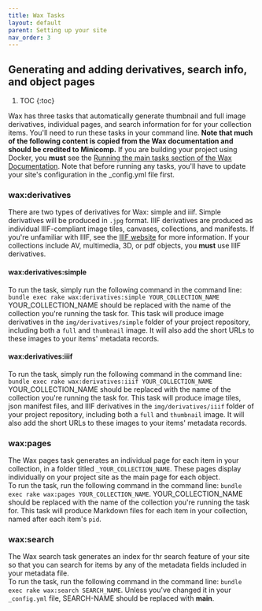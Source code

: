 ```yaml
---
title: Wax Tasks
layout: default
parent: Setting up your site
nav_order: 3
---
```


## **Generating and adding derivatives, search info, and object pages**
1. TOC
{:toc}

Wax has three tasks that automatically generate thumbnail and full image derivatives, individual pages, and search information for for your collection items. You'll need to run these tasks in your command line. **Note that much of the following content is copied from the Wax documentation and should be credited to Minicomp.** If you are building your project using Docker, you **must** see the [Running the main tasks section of the Wax Documentation](https://minicomp.github.io/wiki/wax/running-the-tasks/#running-the-main-tasks). Note that before running any tasks, you'll have to update your site's configuration in the _config.yml file first.

### wax:derivatives
There are two types of derivatives for Wax: simple and iiif. Simple derivatives will be produced in `.jpg` format. IIIF derivatives are produced as individual IIIF-compliant image tiles, canvases, collections, and manifests. If you're unfamiliar with IIIF, see the [IIIF website](https://iiif.io) for more information. If your collections include AV, multimedia, 3D, or pdf objects, you **must** use IIIF derivatives.

#### wax:derivatives:simple
To run the task, simply run the following command in the command line: `bundle exec rake wax:derivatives:simple YOUR_COLLECTION_NAME`
<br>
YOUR_COLLECTION_NAME should be replaced with the name of the collection you're running the task for. This task will produce image derivatives in the `img/derivatives/simple` folder of your project repository, including both a `full` and `thumbnail` image. It will also add the short URLs to these images to your items' metadata records.

#### wax:derivatives:iiif
To run the task, simply run the following command in the command line: `bundle exec rake wax:derivatives:iiif YOUR_COLLECTION_NAME`
<br>
YOUR_COLLECTION_NAME should be replaced with the name of the collection you're running the task for. This task will produce image tiles, json manifest files, and IIIF derivatives in the `img/derivatives/iiif` folder of your project repository, including both a `full` and `thumbnail` image. It will also add the short URLs to these images to your items' metadata records.

### wax:pages
The Wax pages task generates an individual page for each item in your collection, in a folder titled `_YOUR_COLLECTION_NAME`. These pages display individually on your project site as the main page for each object.
<br>
To run the task, run the following command in the command line: `bundle exec rake wax:pages YOUR_COLLECTION_NAME`.
YOUR_COLLECTION_NAME should be replaced with the name of the collection you're running the task for. This task will produce Markdown files for each item in your collection, named after each item's `pid`.

### wax:search
The Wax search task generates an index for thr search feature of your site so that you can search for items by any of the metadata fields included in your metadata file.
<br>
To run the task, run the following command in the command line: `bundle exec rake wax:search SEARCH_NAME`. Unless you've changed it in your `_config.yml` file, SEARCH-NAME should be replaced with **main**.
